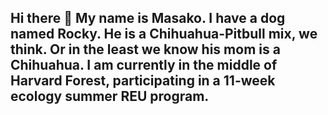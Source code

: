 ## Hi there 👋 My name is Masako. I have a dog named Rocky. He is a Chihuahua-Pitbull mix, we think. Or in the least we know his mom is a Chihuahua. I am currently in the middle of Harvard Forest, participating in a 11-week ecology summer REU program.

<!--
**masakoyyang/masakoyyang** is a ✨ _special_ ✨ repository because its `README.md` (this file) appears on your GitHub profile.

Here are some ideas to get you started:

- 🔭 I’m currently working on ...
- 🌱 I’m currently learning ...
- 👯 I’m looking to collaborate on ...
- 🤔 I’m looking for help with ...
- 💬 Ask me about ...
- 📫 How to reach me: ...
- 😄 Pronouns: ...
- ⚡ Fun fact: ...
-->
